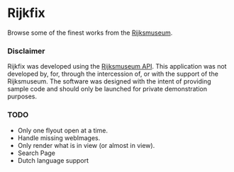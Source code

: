 # Rijkfix
Browse some of the finest works from the [Rijksmuseum](https://www.rijksmuseum.nl/en).

### Disclaimer
Rijkfix was developed using the [Rijksmuseum API](https://www.rijksmuseum.nl/en/api). This application was not developed by, for, through the intercession of, or with the support of the Rijksmuseum.  The software was designed with the intent of providing sample code and should only be launched for private demonstration purposes.

### TODO
* Only one flyout open at a time.
* Handle missing webImages.
* Only render what is in view (or almost in view).
* Search Page
* Dutch language support
